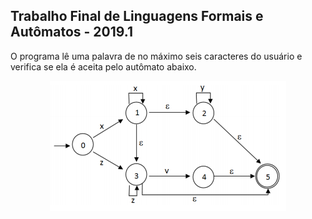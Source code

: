 ## Trabalho Final de Linguagens Formais e Autômatos - 2019.1

O programa lê uma palavra de no máximo seis caracteres do usuário e verifica se ela é aceita pelo autômato abaixo.

<p align="center"><img src="https://github.com/gabrielrhcp/trabalho-de-LFA/blob/master/automata.png"/></p>
